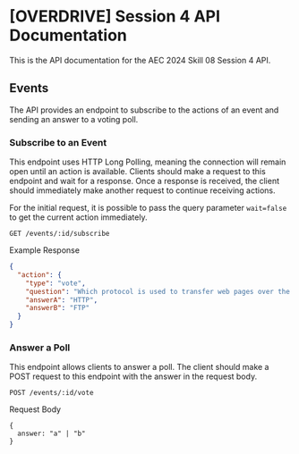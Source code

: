 # \[OVERDRIVE\] Session 4 API Documentation

This is the API documentation for the AEC 2024 Skill 08 Session 4 API.

## Events

The API provides an endpoint to subscribe to the actions of an event and sending an answer to a voting poll.

### Subscribe to an Event

This endpoint uses HTTP Long Polling, meaning the connection will remain open until an action is available. Clients should make a request to this endpoint and wait for a response. Once a response is received, the client should immediately make another request to continue receiving actions.

For the initial request, it is possible to pass the query parameter `wait=false` to get the current action immediately.

```
GET /events/:id/subscribe
```

Example Response

```json
{
  "action": {
    "type": "vote",
    "question": "Which protocol is used to transfer web pages over the internet?",
    "answerA": "HTTP",
    "answerB": "FTP"
  }
}
```

### Answer a Poll

This endpoint allows clients to answer a poll. The client should make a POST request to this endpoint with the answer in the request body.

```
POST /events/:id/vote
```

Request Body

```
{
  answer: "a" | "b"
}
```
